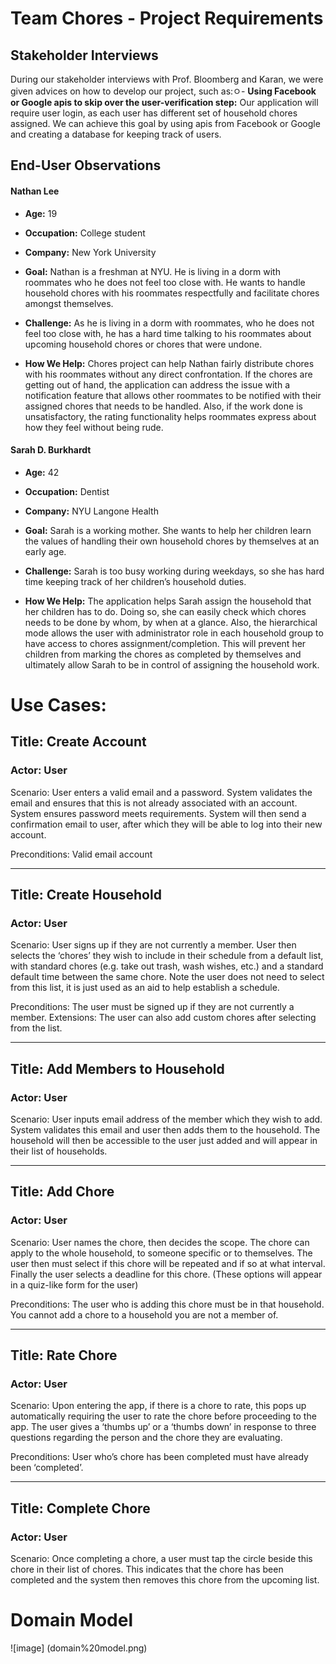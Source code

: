 # Team Chores - Project Requirements

## Stakeholder Interviews
During our stakeholder interviews with Prof. Bloomberg and Karan, we were given advices on how to develop our project, such as:ㅇ- **Using Facebook or Google apis to skip over the user-verification step:**
Our application will require user login, as each user has different set of household chores assigned. We can achieve this goal by using apis from Facebook or Google and creating a database for keeping track of users.


## End-User Observations

#### Nathan Lee

- **Age:** 
19

- **Occupation:** 
College student

- **Company:** 
New York University

- **Goal:**
Nathan is a freshman at NYU. He is living in a dorm with roommates who he does not feel too close with. He wants to handle household chores with his roommates respectfully and facilitate chores amongst themselves.

- **Challenge:**
As he is living in a dorm with roommates, who he does not feel too close with, he has a hard time talking to his roommates about upcoming household chores or chores that were undone.

- **How We Help:**
Chores project can help Nathan fairly distribute chores with his roommates without any direct confrontation. If the chores are getting out of hand, the application can address the issue with a notification feature that allows other roommates to be notified with their assigned chores that needs to be handled. Also, if the work done is unsatisfactory, the rating functionality helps roommates express about how they feel without being rude.


#### Sarah D. Burkhardt

- **Age:** 
42

- **Occupation:** 
Dentist

- **Company:** 
NYU Langone Health

- **Goal:**
Sarah is a working mother. She wants to help her children learn the values of handling their own household chores by themselves at an early age.

- **Challenge:**
Sarah is too busy working during weekdays, so she has hard time keeping track of her children’s household duties.

- **How We Help:**
The application helps Sarah assign the household that her children has to do. Doing so, she can easily check which chores needs to be done by whom, by when at a glance. Also, the hierarchical mode allows the user with administrator role in each household group to have access to chores assignment/completion. This will prevent her children from marking the chores as completed by themselves and ultimately allow Sarah to be in control of assigning the household work.



# Use Cases:
## Title: Create Account
### Actor: User

Scenario: User enters a valid email and a password. System validates the email and ensures that this is not already associated with an account. System ensures password meets requirements. System will then send a confirmation email to user, after which they will be able to log into their new account.

Preconditions: Valid email account
_________________

## Title: Create Household
### Actor: User

Scenario: User signs up if they are not currently a member. User then selects the ‘chores’ they wish to include in their schedule from a default list, with standard chores (e.g. take out trash, wash wishes, etc.) and a standard default time between the same chore. Note the user does not need to select from this list, it is just used as an aid to help establish a schedule.

Preconditions: The user must be signed up if they are not currently a member.
Extensions: The user can also add custom chores after selecting from the list.
_________________

## Title: Add Members to Household
### Actor: User

Scenario: User inputs email address of the member which they wish to add. System validates this email and user then adds them to the household. The household will then be accessible to the user just added and will appear in their list of households.
_________________

## Title: Add Chore
### Actor: User

Scenario: User names the chore, then decides the scope. The chore can apply to the whole household, to someone specific or to themselves. The user then must select if this chore will be repeated and if so at what interval. Finally the user selects a deadline for this chore. (These options will appear in a quiz-like form for the user)

Preconditions: The user who is adding this chore must be in that household. You cannot add a chore to a household you are not a member of. 
_________________

## Title: Rate Chore
### Actor: User

Scenario: Upon entering the app, if there is a chore to rate, this pops up automatically requiring the user to rate the chore before proceeding to the app. The user gives a ‘thumbs up’ or a ‘thumbs down’ in response to three questions regarding the person and the chore they are evaluating.

Preconditions: User who’s chore has been completed must have already been ‘completed’.
_________________

## Title: Complete Chore
### Actor: User

Scenario: Once completing a chore, a user must tap the circle beside this chore in their list of chores. This indicates that the chore has been completed and the system then removes this chore from the upcoming list.

# Domain Model
![image] (domain%20model.png)
